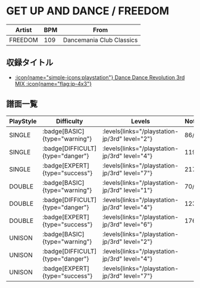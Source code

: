 # GET UP AND DANCE / FREEDOM

|Artist|BPM|From|
|------|---|----|
|FREEDOM|109|Dancemania Club Classics|

## 収録タイトル

- [:icon{name="simple-icons:playstation"} Dance Dance Revolution 3rd MIX :icon{name="flag:jp-4x3"}](/playstation-jp/3rd)

## 譜面一覧

|PlayStyle|Difficulty|Levels|Notes|Movie|
|---------|----------|------|-----|-----|
|SINGLE| :badge[BASIC]{type="warning"}| :levels{links="/playstation-jp/3rd" level="2"}|86/0||
|SINGLE| :badge[DIFFICULT]{type="danger"}| :levels{links="/playstation-jp/3rd" level="4"}|119/0||
|SINGLE| :badge[EXPERT]{type="success"}| :levels{links="/playstation-jp/3rd" level="7"}|217/0||
|DOUBLE| :badge[BASIC]{type="warning"}| :levels{links="/playstation-jp/3rd" level="1"}|70/0||
|DOUBLE| :badge[DIFFICULT]{type="danger"}| :levels{links="/playstation-jp/3rd" level="4"}|123/0||
|DOUBLE| :badge[EXPERT]{type="success"}| :levels{links="/playstation-jp/3rd" level="6"}|176/0||
|UNISON| :badge[BASIC]{type="warning"}| :levels{links="/playstation-jp/3rd" level="2"}|||
|UNISON| :badge[DIFFICULT]{type="danger"}| :levels{links="/playstation-jp/3rd" level="4"}|||
|UNISON| :badge[EXPERT]{type="success"}| :levels{links="/playstation-jp/3rd" level="7"}|||
